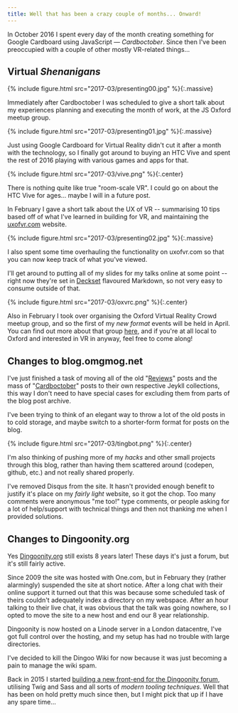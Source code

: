 ```yaml
---
title: Well that has been a crazy couple of months... Onward!
---
```


In October 2016 I spent every day of the month creating something for Google Cardboard using JavaScript — _Cardboctober_. Since then I've been preoccupied with a couple of other mostly VR-related things...

<!-- more -->


## Virtual _Shenanigans_

{% include figure.html src="2017-03/presenting00.jpg" %}{:.massive}

Immediately after Cardboctober I was scheduled to give a short talk about my experiences planning and executing the month of work, at the JS Oxford meetup group.

{% include figure.html src="2017-03/presenting01.jpg" %}{:.massive}

Just using Google Cardboard for Virtual Reality didn't cut it after a month with the technology, so I finally got around to buying an HTC Vive and spent the rest of 2016 playing with various games and apps for that.

{% include figure.html src="2017-03/vive.png" %}{:.center}

There is nothing quite like true "room-scale VR". I could go on about the HTC Vive for ages... maybe I will in a future post.

In February I gave a short talk about the UX of VR -- summarising 10 tips based off of what I've learned in building for VR, and maintaining the [uxofvr.com](http://www.uxofvr.com) website.

{% include figure.html src="2017-03/presenting02.jpg" %}{:.massive}

I also spent some time overhauling the functionality on uxofvr.com so that you can now keep track of what you've viewed.

I'll get around to putting all of my slides for my talks online at some point -- right now they're set in [Deckset](http://www.decksetapp.com) flavoured Markdown, so not very easy to consume outside of that.

{% include figure.html src="2017-03/oxvrc.png" %}{:.center}

Also in February I took over organising the Oxford Virtual Reality Crowd meetup group, and so the first of my _new format_ events will be held in April. You can find out more about that group [here](https://www.meetup.com/Oxfords-Virtual-Reality-Crowd/), and if you're at all local to Oxford and interested in VR in anyway, feel free to come along!


## Changes to blog.omgmog.net

I've just finished a task of moving all of the old "[Reviews](/reviews)" posts and the mass of "[Cardboctober](/cardboctober)" posts to their own respective Jeykll collections, this way I don't need to have special cases for excluding them from parts of the blog post archive.

I've been trying to think of an elegant way to throw a lot of the old posts in to cold storage, and maybe switch to a shorter-form format for posts on the blog.

{% include figure.html src="2017-03/tingbot.png" %}{:.center}

I'm also thinking of pushing more of my _hacks_ and other small projects through this blog, rather than having them scattered around (codepen, github, etc.) and not really shared properly.

I've removed Disqus from the site. It hasn't provided enough benefit to justify it's place on my _fairly light_ website, so it got the chop. Too many comments were anonymous "me too!" type comments, or people asking for a lot of help/support with technical things and then not thanking me when I provided solutions.

## Changes to Dingoonity.org

Yes [Dingoonity.org](http://boards.dingoonity.org) still exists 8 years later! These days it's just a forum, but it's still fairly active.

Since 2009 the site was hosted with One.com, but in February they (rather alarmingly) suspended the site at short notice. After a long chat with their online support it turned out that this was because some scheduled task of theirs couldn't adequately index a directory on my webspace. After an hour talking to their live chat, it was obvious that the talk was going nowhere, so I opted to move the site to a new host and end our 8 year relationship.

Dingoonity is now hosted on a Linode server in a London datacentre, I've got full control over the hosting, and my setup has had no trouble with large directories.

I've decided to kill the Dingoo Wiki for now because it was just becoming a pain to manage the wiki spam.

Back in 2015 I started [building a new front-end for the Dingoonity forum](https://github.com/omgmog/dingoonity-org-smf-theme), utilising Twig and Sass and all sorts of _modern tooling techniques_. Well that has been on hold pretty much since then, but I might pick that up if I have any spare time...
